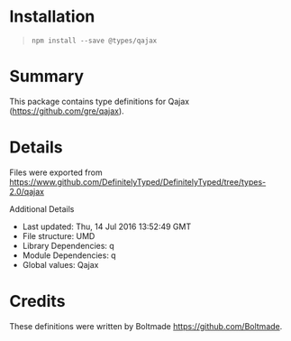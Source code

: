 # Installation
> `npm install --save @types/qajax`

# Summary
This package contains type definitions for Qajax (https://github.com/gre/qajax).

# Details
Files were exported from https://www.github.com/DefinitelyTyped/DefinitelyTyped/tree/types-2.0/qajax

Additional Details
 * Last updated: Thu, 14 Jul 2016 13:52:49 GMT
 * File structure: UMD
 * Library Dependencies: q
 * Module Dependencies: q
 * Global values: Qajax

# Credits
These definitions were written by Boltmade <https://github.com/Boltmade>.
